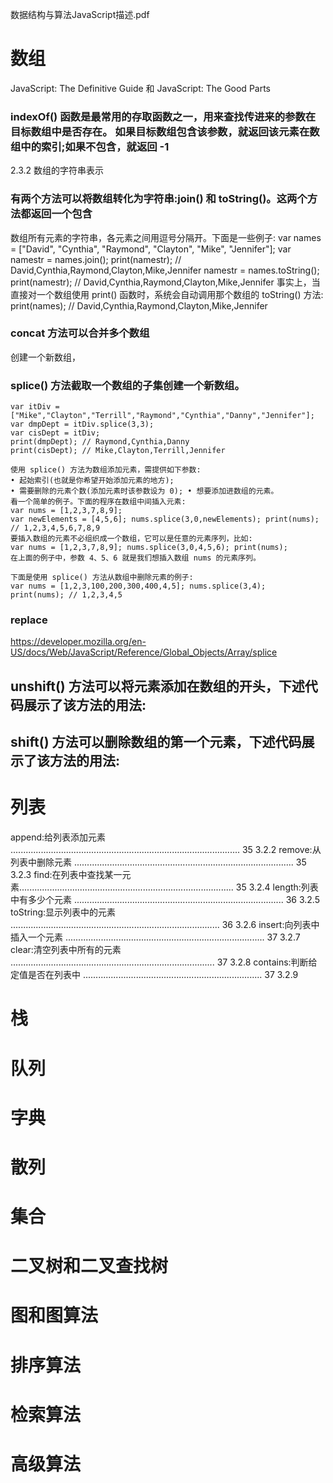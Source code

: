 数据结构与算法JavaScript描述.pdf

# 数组
 JavaScript: The Definitive Guide 和 JavaScript: The Good Parts
 
### indexOf() 函数是最常用的存取函数之一，用来查找传进来的参数在目标数组中是否存在。 如果目标数组包含该参数，就返回该元素在数组中的索引;如果不包含，就返回 -1
 
 2.3.2 数组的字符串表示
### 有两个方法可以将数组转化为字符串:join() 和 toString()。这两个方法都返回一个包含
数组所有元素的字符串，各元素之间用逗号分隔开。下面是一些例子:
var names = ["David", "Cynthia", "Raymond", "Clayton", "Mike", "Jennifer"]; var namestr = names.join();
print(namestr); // David,Cynthia,Raymond,Clayton,Mike,Jennifer
namestr = names.toString();
print(namestr); // David,Cynthia,Raymond,Clayton,Mike,Jennifer 事实上，当直接对一个数组使用 print() 函数时，系统会自动调用那个数组的 toString()
方法:
     print(names); // David,Cynthia,Raymond,Clayton,Mike,Jennifer
     
### concat 方法可以合并多个数组
创建一个新数组，

### splice() 方法截取一个数组的子集创建一个新数组。

```
var itDiv = ["Mike","Clayton","Terrill","Raymond","Cynthia","Danny","Jennifer"]; var dmpDept = itDiv.splice(3,3);
var cisDept = itDiv;
print(dmpDept); // Raymond,Cynthia,Danny
print(cisDept); // Mike,Clayton,Terrill,Jennifer

使用 splice() 方法为数组添加元素，需提供如下参数:
• 起始索引(也就是你希望开始添加元素的地方);
• 需要删除的元素个数(添加元素时该参数设为 0); • 想要添加进数组的元素。
看一个简单的例子。下面的程序在数组中间插入元素:
var nums = [1,2,3,7,8,9];
var newElements = [4,5,6]; nums.splice(3,0,newElements); print(nums); // 1,2,3,4,5,6,7,8,9
要插入数组的元素不必组织成一个数组，它可以是任意的元素序列，比如:
var nums = [1,2,3,7,8,9]; nums.splice(3,0,4,5,6); print(nums);
在上面的例子中，参数 4、5、6 就是我们想插入数组 nums 的元素序列。

下面是使用 splice() 方法从数组中删除元素的例子:
var nums = [1,2,3,100,200,300,400,4,5]; nums.splice(3,4);
print(nums); // 1,2,3,4,5

```



### replace
https://developer.mozilla.org/en-US/docs/Web/JavaScript/Reference/Global_Objects/Array/splice
## unshift() 方法可以将元素添加在数组的开头，下述代码展示了该方法的用法:
## shift() 方法可以删除数组的第一个元素，下述代码展示了该方法的用法:

# 列表
append:给列表添加元素 ........................................................................................... 35 3.2.2 
remove:从列表中删除元素 ....................................................................................... 35 3.2.3 
find:在列表中查找某一元素..................................................................................... 35 3.2.4 
length:列表中有多少个元素 ................................................................................... 36 3.2.5 
toString:显示列表中的元素 ................................................................................... 36 3.2.6 
insert:向列表中插入一个元素 ............................................................................... 37 3.2.7 
clear:清空列表中所有的元素 ................................................................................. 37 3.2.8
contains:判断给定值是否在列表中 ....................................................................... 37 3.2.9 


# 栈

# 队列

# 字典

# 散列

# 集合

# 二叉树和二叉查找树

# 图和图算法

# 排序算法

# 检索算法

# 高级算法
